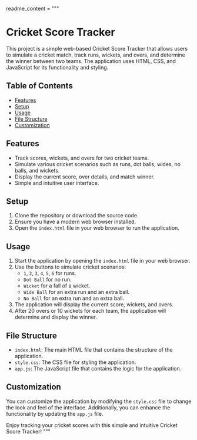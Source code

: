 readme_content = """
# Cricket Score Tracker

This project is a simple web-based Cricket Score Tracker that allows users to simulate a cricket match, track runs, wickets, and overs, and determine the winner between two teams. The application uses HTML, CSS, and JavaScript for its functionality and styling.

## Table of Contents

- [Features](#features)
- [Setup](#setup)
- [Usage](#usage)
- [File Structure](#file-structure)
- [Customization](#customization)

## Features

- Track scores, wickets, and overs for two cricket teams.
- Simulate various cricket scenarios such as runs, dot balls, wides, no balls, and wickets.
- Display the current score, over details, and match winner.
- Simple and intuitive user interface.

## Setup

1. Clone the repository or download the source code.
2. Ensure you have a modern web browser installed.
3. Open the `index.html` file in your web browser to run the application.

## Usage

1. Start the application by opening the `index.html` file in your web browser.
2. Use the buttons to simulate cricket scenarios:
   - `1`, `2`, `3`, `4`, `5`, `6` for runs.
   - `Dot Ball` for no run.
   - `Wicket` for a fall of a wicket.
   - `Wide Ball` for an extra run and an extra ball.
   - `No Ball` for an extra run and an extra ball.
3. The application will display the current score, wickets, and overs.
4. After 20 overs or 10 wickets for each team, the application will determine and display the winner.

## File Structure

- `index.html`: The main HTML file that contains the structure of the application.
- `style.css`: The CSS file for styling the application.
- `app.js`: The JavaScript file that contains the logic for the application.

## Customization

You can customize the application by modifying the `style.css` file to change the look and feel of the interface. Additionally, you can enhance the functionality by updating the `app.js` file.


Enjoy tracking your cricket scores with this simple and intuitive Cricket Score Tracker!
"""

